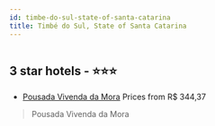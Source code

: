 ```yaml
---
id: timbe-do-sul-state-of-santa-catarina
title: Timbé do Sul, State of Santa Catarina
---
```


<center><img src="https://static.hotelurbano.com/reservas/prod0/18/18541/5eb182f62e9f9_pousada-vivenda-da-mora.jpg" alt="" /></center>


##  3 star hotels - ⭐️⭐️⭐️

-    [Pousada Vivenda da Mora](https://us.hurb.com/hotels/timbe-do-sul/pousada-vivenda-da-mora-18541?cmp=18055) Prices from R$ 344,37
   > Pousada Vivenda da Mora
